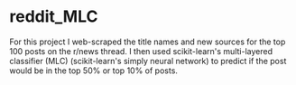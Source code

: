 # reddit_MLC
For this project I web-scraped the title names and new sources for the top 100 posts on the r/news thread. I then used scikit-learn's multi-layered classifier (MLC) (scikit-learn's simply neural network) to predict if the post would be in the top 50% or top 10% of posts.
